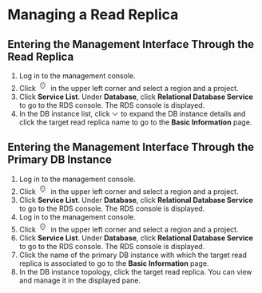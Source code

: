 # Managing a Read Replica<a name="rds_11_0015"></a>

## Entering the Management Interface Through the Read Replica<a name="section9490463201742"></a>

1.  Log in to the management console.
2.  Click  ![](figures/region.png)  in the upper left corner and select a region and a project.
3.  Click  **Service List**. Under  **Database**, click  **Relational Database Service**  to go to the RDS console. The RDS console is displayed.
4.  In the DB instance list, click  ![](figures/expand.PNG)  to expand the DB instance details and click the target read replica name to go to the  **Basic Information**  page.

## Entering the Management Interface Through the Primary DB Instance<a name="section53740355201937"></a>

1.  Log in to the management console.
2.  Click  ![](figures/region.png)  in the upper left corner and select a region and a project.
3.  Click  **Service List**. Under  **Database**, click  **Relational Database Service**  to go to the RDS console. The RDS console is displayed.
4.  Log in to the management console.
5.  Click  ![](figures/region.png)  in the upper left corner and select a region and a project.
6.  Click  **Service List**. Under  **Database**, click  **Relational Database Service**  to go to the RDS console. The RDS console is displayed.
7.  Click the name of the primary DB instance with which the target read replica is associated to go to the  **Basic Information**  page.
8.  In the DB instance topology, click the target read replica. You can view and manage it in the displayed pane.

